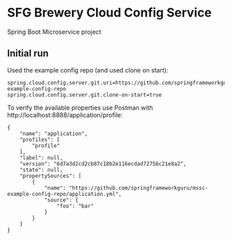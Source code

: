 # SFG Brewery Cloud Config Service
Spring Boot Microservice project

## Initial run
Used the example config repo (and used clone on start):
```
spring.cloud.config.server.git.uri=https://github.com/springframeworkguru/mssc-example-config-repo
spring.cloud.config.server.git.clone-on-start=true
```

To verify the available properties use Postman with http://localhost:8888/application/profile:

```
{
    "name": "application",
    "profiles": [
        "profile"
    ],
    "label": null,
    "version": "6d7a3d2cd2cb87c18b2e116ecdad72756c21e8a2",
    "state": null,
    "propertySources": [
        {
            "name": "https://github.com/springframeworkguru/mssc-example-config-repo/application.yml",
            "source": {
                "foo": "bar"
            }
        }
    ]
}
```
